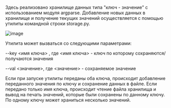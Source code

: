 Здесь реализовано хранилище данных типа "ключ - значение" с использованием модуля argparse.
Добавление новых данных в хранилище и получение текущих значений осуществляется с помощью утилиты командной строки storage.py. 

![image](https://user-images.githubusercontent.com/68656754/112711754-e4a60680-8edb-11eb-9994-b87d49981c5b.png)

Утилита может вызваться со следующими параметрами:

--key <имя ключа> , где <имя ключа> - ключ по которому сохраняются/получаются значения

--val <значение>, где <значение> - сохраняемое значение

Если при запуске утилиты переданы оба ключа, происходит добавление переданного значения по ключу и сохранение данных в файле. Если передано только имя ключа, происходит чтение файла хранилища и вывод на печать значений, которые были сохранены по данному ключу. По одному ключу может храниться несколько значений. 

